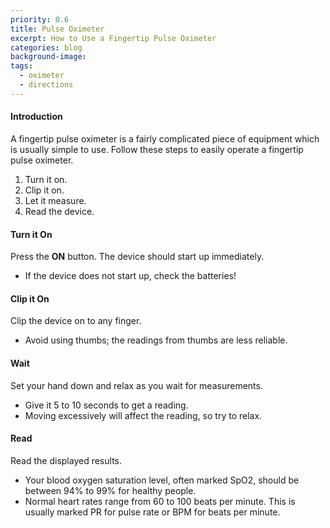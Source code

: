 ```yaml
---
priority: 0.6
title: Pulse Oximeter
excerpt: How to Use a Fingertip Pulse Oximeter
categories: blog
background-image: 
tags:
  - oximeter
  - directions
---
```


#### Introduction 

A fingertip pulse oximeter is a fairly complicated piece of equipment which is usually simple to use. Follow these steps to easily operate a fingertip pulse oximeter.

1. Turn it on.
2. Clip it on.
3. Let it measure.
4. Read the device.

#### Turn it On
Press the __ON__ button. The device should start up immediately.
* If the device does not start up, check the batteries!

#### Clip it On
Clip the device on to any finger.
* Avoid using thumbs; the readings from thumbs are less reliable.

#### Wait 
Set your hand down and relax as you wait for measurements.
* Give it 5 to 10 seconds to get a reading.
* Moving excessively will affect the reading, so try to relax.

#### Read
Read the displayed results.
* Your blood oxygen saturation level, often marked SpO2, should be between 94% to 99% for healthy people.
* Normal heart rates range from 60 to 100 beats per minute. This is usually marked PR for pulse rate or BPM for beats per minute.

